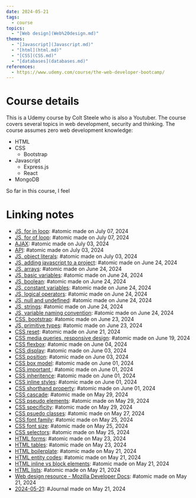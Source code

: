 ```yaml
---  
date: 2024-05-21  
tags:  
  - course  
topics:  
  - "[Web design](Web%20design.md)"  
themes:  
  - "[Javascript](Javascript.md)"  
  - "[html](html.md)"  
  - "[CSS](CSS.md)"  
  - "[databases](databases.md)"  
references:  
  - https://www.udemy.com/course/the-web-developer-bootcamp/  
---  
```

# Course details  
This is a Udemy course by Colt Steele who is also a Youtuber. The course covers several topics in web development, security and thinking. The course assumes zero web development knowledge:  
- HTML   
- CSS  
	- Bootstrap  
- Javascript  
	- Express.js  
	- React  
- MongoDB  
  
So far in this course, I feel   
  
# Linking notes  
  
- [JS, for in loop](../General/JS,%20for%20in%20loop.md): #atomic made on July 07, 2024  
- [JS, for of loop](../General/JS,%20for%20of%20loop.md): #atomic made on July 07, 2024  
- [AJAX](../General/AJAX.md): #atomic made on July 03, 2024  
- [API](../General/API.md): #atomic made on July 03, 2024  
- [JS, object literals](../General/JS,%20object%20literals.md): #atomic made on July 03, 2024  
- [JS, adding javascript to a project](../General/JS,%20adding%20javascript%20to%20a%20project.md): #atomic made on June 24, 2024  
- [JS, arrays](../General/JS,%20arrays.md): #atomic made on June 24, 2024  
- [JS, basic variables](../General/JS,%20basic%20variables.md): #atomic made on June 24, 2024  
- [JS, boolean](../General/JS,%20boolean.md): #atomic made on June 24, 2024  
- [JS, constant variables](../General/JS,%20constant%20variables.md): #atomic made on June 24, 2024  
- [JS, logical operators](../General/JS,%20logical%20operators.md): #atomic made on June 24, 2024  
- [JS, null and undefined](../General/JS,%20null%20and%20undefined.md): #atomic made on June 24, 2024  
- [JS, strings](../General/JS,%20strings.md): #atomic made on June 24, 2024  
- [JS, variable naming convention](../General/JS,%20variable%20naming%20convention.md): #atomic made on June 24, 2024  
- [CSS, bootstrap](../General/CSS,%20bootstrap.md): #atomic made on June 23, 2024  
- [JS, primitive types](../General/JS,%20primitive%20types.md): #atomic made on June 23, 2024  
- [CSS reset](../General/CSS%20reset.md): #atomic made on June 21, 2024  
- [CSS media queries, responsive design](../General/CSS%20media%20queries,%20responsive%20design.md): #atomic made on June 19, 2024  
- [CSS flexbox](../General/CSS%20flexbox.md): #atomic made on June 04, 2024  
- [CSS display](../General/CSS%20display.md): #atomic made on June 03, 2024  
- [CSS position](../General/CSS%20position.md): #atomic made on June 03, 2024  
- [CSS box model](../General/CSS%20box%20model.md): #atomic made on June 01, 2024  
- [CSS important ](../General/CSS%20important.md): #atomic made on June 01, 2024  
- [CSS inheritence](../General/CSS%20inheritence.md): #atomic made on June 01, 2024  
- [CSS inline styles](../General/CSS%20inline%20styles.md): #atomic made on June 01, 2024  
- [CSS shorthand property](../General/CSS%20shorthand%20property.md): #atomic made on June 01, 2024  
- [CSS cascade](../General/CSS%20cascade.md): #atomic made on May 29, 2024  
- [CSS pseudo elements](../General/CSS%20pseudo%20elements.md): #atomic made on May 29, 2024  
- [CSS specificity](../General/CSS%20specificity.md): #atomic made on May 29, 2024  
- [CSS psuedo classes](../General/CSS%20psuedo%20classes.md): #atomic made on May 27, 2024  
- [CSS font family](../General/CSS%20font%20family.md): #atomic made on May 25, 2024  
- [CSS font size](../General/CSS%20font%20size.md): #atomic made on May 25, 2024  
- [CSS selectors](../General/CSS%20selectors.md): #atomic made on May 25, 2024  
- [HTML forms](../General/HTML%20forms.md): #atomic made on May 23, 2024  
- [HTML tables](../General/HTML%20tables.md): #atomic made on May 23, 2024  
- [HTML boilerplate](../General/HTML%20boilerplate.md): #atomic made on May 21, 2024  
- [HTML entity codes](../General/HTML%20entity%20codes.md): #atomic made on May 21, 2024  
- [HTML inline vs block elements](../General/HTML%20inline%20vs%20block%20elements.md): #atomic made on May 21, 2024  
- [HTML lists](../General/HTML%20lists.md): #atomic made on May 21, 2024  
- [Web design resource - Mozilla Developer Docs](../General/Web%20design%20resource%20-%20Mozilla%20Developer%20Docs.md): #atomic made on May 21, 2024  
- [2024-05-21](../../../2024-05-21.md): #Journal made on May 21, 2024  
  
